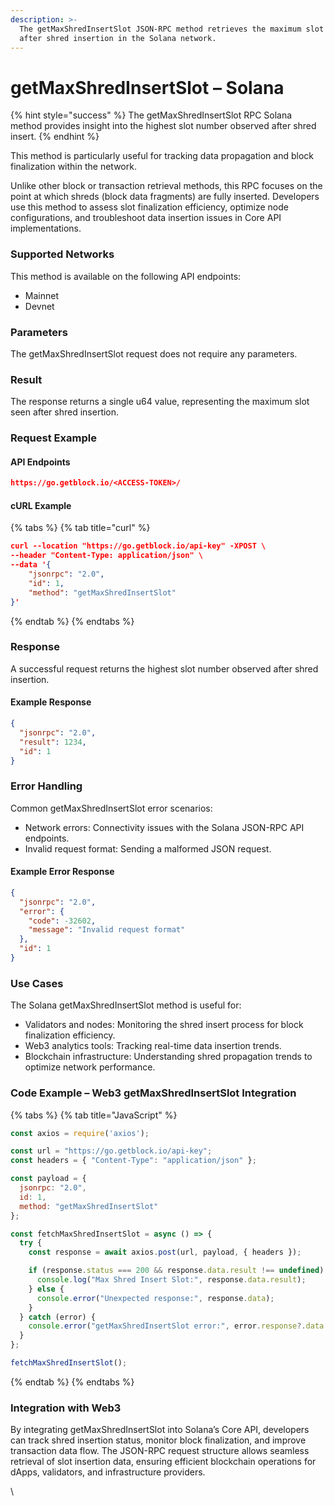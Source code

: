 ```yaml
---
description: >-
  The getMaxShredInsertSlot JSON-RPC method retrieves the maximum slot observed
  after shred insertion in the Solana network.
---
```


# getMaxShredInsertSlot – Solana

{% hint style="success" %}
The getMaxShredInsertSlot RPC Solana method provides insight into the highest slot number observed after shred insert.&#x20;
{% endhint %}

This method is particularly useful for tracking data propagation and block finalization within the network.

Unlike other block or transaction retrieval methods, this RPC focuses on the point at which shreds (block data fragments) are fully inserted. Developers use this method to assess slot finalization efficiency, optimize node configurations, and troubleshoot data insertion issues in Core API implementations.

### Supported Networks

This method is available on the following API endpoints:

* Mainnet
* Devnet

### Parameters

The getMaxShredInsertSlot request does not require any parameters.

### Result

The response returns a single u64 value, representing the maximum slot seen after shred insertion.

### Request Example

#### API Endpoints

```json
https://go.getblock.io/<ACCESS-TOKEN>/
```

#### cURL Example

{% tabs %}
{% tab title="curl" %}
```json
curl --location "https://go.getblock.io/api-key" -XPOST \
--header "Content-Type: application/json" \
--data '{
    "jsonrpc": "2.0",
    "id": 1,
    "method": "getMaxShredInsertSlot"
}'
```
{% endtab %}
{% endtabs %}

### Response

A successful request returns the highest slot number observed after shred insertion.

#### Example Response

```json
{
  "jsonrpc": "2.0",
  "result": 1234,
  "id": 1
}
```

### Error Handling

Common getMaxShredInsertSlot error scenarios:

* Network errors: Connectivity issues with the Solana JSON-RPC API endpoints.
* Invalid request format: Sending a malformed JSON request.

#### Example Error Response

```json
{
  "jsonrpc": "2.0",
  "error": {
    "code": -32602,
    "message": "Invalid request format"
  },
  "id": 1
}
```

### Use Cases

The Solana getMaxShredInsertSlot method is useful for:

* Validators and nodes: Monitoring the shred insert process for block finalization efficiency.
* Web3 analytics tools: Tracking real-time data insertion trends.
* Blockchain infrastructure: Understanding shred propagation trends to optimize network performance.

### Code Example – Web3 getMaxShredInsertSlot Integration

{% tabs %}
{% tab title="JavaScript" %}
```javascript
const axios = require('axios');

const url = "https://go.getblock.io/api-key"; 
const headers = { "Content-Type": "application/json" };

const payload = {
  jsonrpc: "2.0",
  id: 1,
  method: "getMaxShredInsertSlot"
};

const fetchMaxShredInsertSlot = async () => {
  try {
    const response = await axios.post(url, payload, { headers });

    if (response.status === 200 && response.data.result !== undefined) {
      console.log("Max Shred Insert Slot:", response.data.result);
    } else {
      console.error("Unexpected response:", response.data);
    }
  } catch (error) {
    console.error("getMaxShredInsertSlot error:", error.response?.data || error.message);
  }
};

fetchMaxShredInsertSlot();

```
{% endtab %}
{% endtabs %}

### Integration with Web3

By integrating getMaxShredInsertSlot into Solana’s Core API, developers can track shred insertion status, monitor block finalization, and improve transaction data flow. The JSON-RPC request structure allows seamless retrieval of slot insertion data, ensuring efficient blockchain operations for dApps, validators, and infrastructure providers.

\

